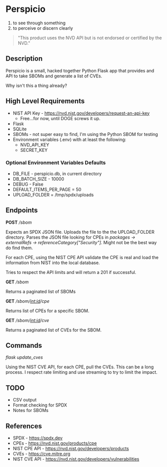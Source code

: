 # Perspicio

1. to see through something
2. to perceive or discern clearly

> "This product uses the NVD API but is not endorsed or certified by the NVD."

## Description

Perspicio is a small, hacked together Python Flask app that provides and API to take SBOMs and generate a list of CVEs.

Why isn't this a thing already?

## High Level Requirements

* NIST API Key - https://nvd.nist.gov/developers/request-an-api-key
  * Free...for now, until DOGE screws it up.
* Flask
* SQLite
* SBOMs - not super easy to find, I'm using the Python SBOM for testing
* Environment variables (.env) with at least the following:
  * NVD_API_KEY
  * SECRET_KEY

### Optional Environment Variables Defaults

* DB_FILE - perspicio.db, in current directory
* DB_BATCH_SIZE - 10000
* DEBUG - False
* DEFAULT_ITEMS_PER_PAGE = 50
* UPLOAD_FOLDER = /tmp/spdx/uploads


## Endpoints

**POST** */sbom*

Expects an SPDX JSON file. Uploads the file to the the UPLOAD_FOLDER directory. Parses the JSON file looking for CPEs in *packages -> externalRefs -> referenceCategory["Security"]*. Might not be the best way do find them.

For each CPE, using the NIST CPE API validate the CPE is real and load the information from NIST into the local database.

Tries to respect the API limits and will return a 201 if successful.

**GET** */sbom*

Returns a paginated list of SBOMs

**GET** */sbom/<int:id>/cpe*

Returns list of CPEs for a specific SBOM.

**GET** */sbom/<int:id>/cve*

Returns a paginated list of CVEs for the SBOM.

## Commands

*flask update_cves*

Using the NIST CVE API, for each CPE, pull the CVEs. This can be a long process. I respect rate limiting and use streaming to try to limit the impact.

## TODO

* CSV output
* Format checking for SPDX
* Notes for SBOMs

## References

* SPDX - https://spdx.dev
* CPEs - https://nvd.nist.gov/products/cpe
* NIST CPE API - https://nvd.nist.gov/developers/products
* CVEs - https://cve.mitre.org
* NIST CVE API - https://nvd.nist.gov/developers/vulnerabilities
